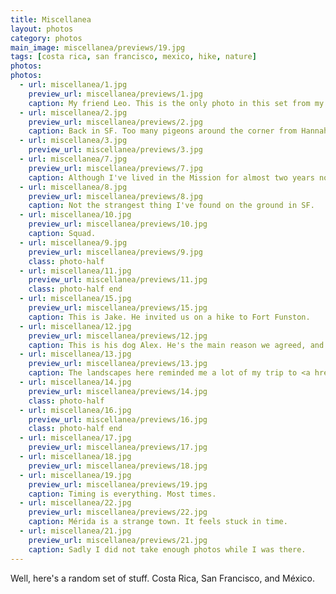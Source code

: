 ```yaml
---
title: Miscellanea
layout: photos
category: photos
main_image: miscellanea/previews/19.jpg
tags: [costa rica, san francisco, mexico, hike, nature]
photos:
photos:
  - url: miscellanea/1.jpg
    preview_url: miscellanea/previews/1.jpg
    caption: My friend Leo. This is the only photo in this set from my trip to Costa Rica. We were about to have some chicken tortilla soup.
  - url: miscellanea/2.jpg
    preview_url: miscellanea/previews/2.jpg
    caption: Back in SF. Too many pigeons around the corner from Hannah's.
  - url: miscellanea/3.jpg
    preview_url: miscellanea/previews/3.jpg
  - url: miscellanea/7.jpg
    preview_url: miscellanea/previews/7.jpg
    caption: Although I've lived in the Mission for almost two years now, I had never walked on <a href="https://en.wikipedia.org/wiki/Clarion_Alley_Mural_Project">Clarion Alley</a>. Definitely a place worth checking out.
  - url: miscellanea/8.jpg
    preview_url: miscellanea/previews/8.jpg
    caption: Not the strangest thing I've found on the ground in SF.
  - url: miscellanea/10.jpg
    preview_url: miscellanea/previews/10.jpg
    caption: Squad.
  - url: miscellanea/9.jpg
    preview_url: miscellanea/previews/9.jpg
    class: photo-half
  - url: miscellanea/11.jpg
    preview_url: miscellanea/previews/11.jpg
    class: photo-half end
  - url: miscellanea/15.jpg
    preview_url: miscellanea/previews/15.jpg
    caption: This is Jake. He invited us on a hike to Fort Funston.
  - url: miscellanea/12.jpg
    preview_url: miscellanea/previews/12.jpg
    caption: This is his dog Alex. He's the main reason we agreed, and Jake knows that.
  - url: miscellanea/13.jpg
    preview_url: miscellanea/previews/13.jpg
    caption: The landscapes here reminded me a lot of my trip to <a href="/photos/2016/07/11/two-weeks/#20.jpg">Alamere Falls</a> a few months ago.
  - url: miscellanea/14.jpg
    preview_url: miscellanea/previews/14.jpg
    class: photo-half
  - url: miscellanea/16.jpg
    preview_url: miscellanea/previews/16.jpg
    class: photo-half end
  - url: miscellanea/17.jpg
    preview_url: miscellanea/previews/17.jpg
  - url: miscellanea/18.jpg
    preview_url: miscellanea/previews/18.jpg
  - url: miscellanea/19.jpg
    preview_url: miscellanea/previews/19.jpg
    caption: Timing is everything. Most times.
  - url: miscellanea/22.jpg
    preview_url: miscellanea/previews/22.jpg
    caption: Mérida is a strange town. It feels stuck in time.
  - url: miscellanea/21.jpg
    preview_url: miscellanea/previews/21.jpg
    caption: Sadly I did not take enough photos while I was there.
---
```


Well, here's a random set of stuff. Costa Rica, San Francisco, and México.